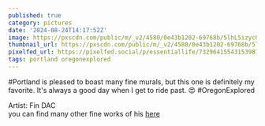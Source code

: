 ```yaml
---
published: true
category: pictures
date: '2024-08-24T14:17:52Z'
image: https://pxscdn.com/public/m/_v2/4580/0e43b1202-69768b/5lhL5izycO5S/qcVUGiesfrhtSrFVnuyoFoLuStG4pmmYWLJk3SzI.jpg
thumbnail_url: https://pxscdn.com/public/m/_v2/4580/0e43b1202-69768b/5lhL5izycO5S/qcVUGiesfrhtSrFVnuyoFoLuStG4pmmYWLJk3SzI_thumb.jpg
pixelfed_url: https://pixelfed.social/p/essentiallife/732964155431539879
tags: portland oregonexplored
---
```


#Portland is pleased to boast many fine murals, but this one is definitely my favorite. It's always a good day when I get to ride past. 😍 #OregonExplored

Artist: Fin DAC  
you can find many other fine works of his [here](https://www.streetartbio.com/artists/fin-dac/)